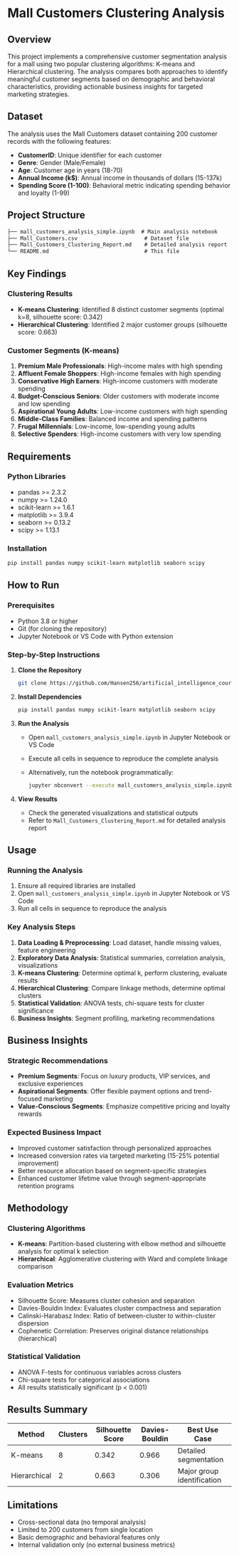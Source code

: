 # Mall Customers Clustering Analysis

## Overview

This project implements a comprehensive customer segmentation analysis for a mall using two popular clustering algorithms: K-means and Hierarchical clustering. The analysis compares both approaches to identify meaningful customer segments based on demographic and behavioral characteristics, providing actionable business insights for targeted marketing strategies.

## Dataset

The analysis uses the Mall Customers dataset containing 200 customer records with the following features:

- **CustomerID**: Unique identifier for each customer
- **Genre**: Gender (Male/Female)
- **Age**: Customer age in years (18-70)
- **Annual Income (k$)**: Annual income in thousands of dollars (15-137k)
- **Spending Score (1-100)**: Behavioral metric indicating spending behavior and loyalty (1-99)

## Project Structure

``` txt
├── mall_customers_analysis_simple.ipynb  # Main analysis notebook
├── Mall_Customers.csv                     # Dataset file
├── Mall_Customers_Clustering_Report.md    # Detailed analysis report
└── README.md                              # This file
```

## Key Findings

### Clustering Results

- **K-means Clustering**: Identified 8 distinct customer segments (optimal k=8, silhouette score: 0.342)
- **Hierarchical Clustering**: Identified 2 major customer groups (silhouette score: 0.663)

### Customer Segments (K-means)

1. **Premium Male Professionals**: High-income males with high spending
2. **Affluent Female Shoppers**: High-income females with high spending
3. **Conservative High Earners**: High-income customers with moderate spending
4. **Budget-Conscious Seniors**: Older customers with moderate income and low spending
5. **Aspirational Young Adults**: Low-income customers with high spending
6. **Middle-Class Families**: Balanced income and spending patterns
7. **Frugal Millennials**: Low-income, low-spending young adults
8. **Selective Spenders**: High-income customers with very low spending

## Requirements

### Python Libraries

- pandas >= 2.3.2
- numpy >= 1.24.0
- scikit-learn >= 1.6.1
- matplotlib >= 3.9.4
- seaborn >= 0.13.2
- scipy >= 1.13.1

### Installation

```bash
pip install pandas numpy scikit-learn matplotlib seaborn scipy
```

## How to Run

### Prerequisites

- Python 3.8 or higher
- Git (for cloning the repository)
- Jupyter Notebook or VS Code with Python extension

### Step-by-Step Instructions

1. **Clone the Repository**

   ```bash
   git clone https://github.com/Hansen256/artificial_intelligence_coursework_3_clustering.git
   ```

2. **Install Dependencies**

   ```bash
   pip install pandas numpy scikit-learn matplotlib seaborn scipy
   ```

3. **Run the Analysis**
   - Open `mall_customers_analysis_simple.ipynb` in Jupyter Notebook or VS Code
   - Execute all cells in sequence to reproduce the complete analysis
   - Alternatively, run the notebook programmatically:

     ```bash
     jupyter nbconvert --execute mall_customers_analysis_simple.ipynb --to notebook --inplace
     ```

4. **View Results**
   - Check the generated visualizations and statistical outputs
   - Refer to `Mall_Customers_Clustering_Report.md` for detailed analysis report

## Usage

### Running the Analysis

1. Ensure all required libraries are installed
2. Open `mall_customers_analysis_simple.ipynb` in Jupyter Notebook or VS Code
3. Run all cells in sequence to reproduce the analysis

### Key Analysis Steps

1. **Data Loading & Preprocessing**: Load dataset, handle missing values, feature engineering
2. **Exploratory Data Analysis**: Statistical summaries, correlation analysis, visualizations
3. **K-means Clustering**: Determine optimal k, perform clustering, evaluate results
4. **Hierarchical Clustering**: Compare linkage methods, determine optimal clusters
5. **Statistical Validation**: ANOVA tests, chi-square tests for cluster significance
6. **Business Insights**: Segment profiling, marketing recommendations

## Business Insights

### Strategic Recommendations

- **Premium Segments**: Focus on luxury products, VIP services, and exclusive experiences
- **Aspirational Segments**: Offer flexible payment options and trend-focused marketing
- **Value-Conscious Segments**: Emphasize competitive pricing and loyalty rewards

### Expected Business Impact

- Improved customer satisfaction through personalized approaches
- Increased conversion rates via targeted marketing (15-25% potential improvement)
- Better resource allocation based on segment-specific strategies
- Enhanced customer lifetime value through segment-appropriate retention programs

## Methodology

### Clustering Algorithms

- **K-means**: Partition-based clustering with elbow method and silhouette analysis for optimal k selection
- **Hierarchical**: Agglomerative clustering with Ward and complete linkage comparison

### Evaluation Metrics

- Silhouette Score: Measures cluster cohesion and separation
- Davies-Bouldin Index: Evaluates cluster compactness and separation
- Calinski-Harabasz Index: Ratio of between-cluster to within-cluster dispersion
- Cophenetic Correlation: Preserves original distance relationships (hierarchical)

### Statistical Validation

- ANOVA F-tests for continuous variables across clusters
- Chi-square tests for categorical associations
- All results statistically significant (p < 0.001)

## Results Summary

| Method | Clusters | Silhouette Score | Davies-Bouldin | Best Use Case |
|--------|----------|------------------|----------------|---------------|
| K-means | 8 | 0.342 | 0.966 | Detailed segmentation |
| Hierarchical | 2 | 0.663 | 0.306 | Major group identification |

## Limitations

- Cross-sectional data (no temporal analysis)
- Limited to 200 customers from single location
- Basic demographic and behavioral features only
- Internal validation only (no external business metrics)
